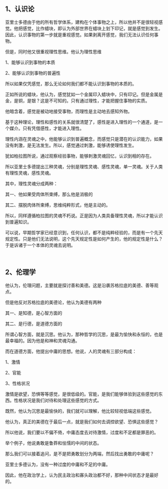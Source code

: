 <h2>1、认识论</h2><p data-pid="Y1HBIe9M">亚里士多德由于他的所有哲学体系，建构在个体事物之上，所以他并不是很轻视感觉。他把感觉，比作蜡块，即认为外部世界在蜡块上划下印记，就是感觉到发生。因此，认识事物的第一步就是重视感觉。如果剥离开感觉，我们无法认识任何事物。</p><p data-pid="Ad-zlrPx">但是，同时他又很重视理性思维。他认为理性思维</p><p data-pid="crTRLJok">1、能够认识到事物的本质</p><p data-pid="aIcUZndp">2、能够认识到事物的普遍性</p><p data-pid="YWNOtsIh">所以如果仅凭感觉，那么无论如何我们都不能认识到事物的本质的。</p><p data-pid="yeDCm8eI">正如所说的蜡块，他认为，感觉犹如一个金属印入蜡块中，只有印记。但是金属是金，是铜，是银？这是不可知的。只有通过理性，才能把握住事物的实质。</p><p data-pid="VKtct9z5">他暗含着，感觉是被动地接受事物，而理性是主动地去感知外物。</p><p data-pid="ijP0NAML">基于这种理论，理性和感性的关系就很清楚了，感性是进入理性的一个通道，是一个媒介。只有凭借感性，才能进入理性。</p><p data-pid="re3aFJ1w">理性内涵在灵魂之中，他能够认识到普遍概念，而感觉只是潜在的认识能力，如果没有刺激，是无法发生。所以，感觉通过刺激，能够诱使理性发生。</p><p data-pid="qAnMQ0z0">犹如柏拉图所说，通过观察经验事物，能够刺激灵魂回忆，认识到相的存在。</p><p data-pid="f_AFI-et">所以亚里士多德提出三种灵魂，分别是理性灵魂、感性灵魂，单一灵魂。关于人类有理性灵魂，感性灵魂。</p><p data-pid="GSTNHJ7Z">其中，理性灵魂分成两种：</p><p data-pid="f1cDGrMs">其一、他如果受肉体所束缚，那么他是消极的</p><p data-pid="IRuVFLx9">其二、摆脱肉体所束缚，思维纯粹形式，他是主动的。</p><p data-pid="ZTvP-vXm">所以，同样遵循柏拉图的灵魂不朽说。正是因为人类具备理性灵魂，所以才能认识到普遍知识。</p><p data-pid="mX6fO74N">可以说，早期哲学家已经意识到，任何认识，都不是纯粹经验的，而是有一个先天规定性。只是他们无法说明，这个先天规定性是如何产生的，他的规定性是什么？于是诉诸于一个本体的灵魂去说明。</p><p><br></p><h2>2、伦理学</h2><p data-pid="a4iendER">他认为，伦理问题，主要就是探讨善和美德。这是沿袭苏格拉底的美德、善等观点。</p><p data-pid="EWhKrkty">但是他反对苏格拉底的美德论，他认为美德有两种</p><p data-pid="AQ_LqQ1L">其一、是知德，是心智方面的</p><p data-pid="BWImNXKA">其二、是行德，是道德方面的</p><p data-pid="krUrlvuB">所谓心智方面，就是沉思。他认为，那种哲学的沉思，是最为愉快和永恒的，也是最幸福的。因为他是和神和灵魂沟通。</p><p data-pid="f9lvMNyd">而在道德方面，他提出中庸的思想。他说，人的灵魂有三部分构成：</p><p data-pid="BSWw-Gxc">1、激情</p><p data-pid="FHWtgnpt">2、官能</p><p data-pid="M0HWySjt">3、性格状况</p><p data-pid="H2x1mR48">激情是欲望，恐惧等等感觉，是很低级的。官能，是我们能够体验到这些感觉的东西。性格状况是我们对待和处理这些感觉的方式。</p><p data-pid="HobMrFBO">既然，他认为沉思是最愉快的，我们就可以理解，他比较轻视低端这些感觉。</p><p data-pid="HAmrQBGn">他认为，真正的美德在于最后一点，就是我们如何去调控欲望、恐惧这些感觉？</p><p data-pid="Wly9hjlI">所以他说，我们要以不偏不倚，中庸态度去对待激情，过度和不足都是罪恶的。</p><p data-pid="M8Uo-lhk">举个例子，他说勇敢是鲁莽和怯懦的中间的状态。</p><p data-pid="uVPDTks_">那么我们可以接着追问，是不是把勇敢划分为两端，然后找出勇敢的中庸呢？</p><p data-pid="M1J86jBy">亚里士多德认为，没有一种过度的中庸和不足的中庸。</p><p data-pid="5DDVaWYm">因此，他在政治学上，认为民主政治和寡头政治都不好，那种中间状态才是最好的。</p>